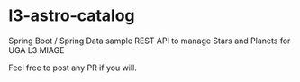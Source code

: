 # l3-astro-catalog

Spring Boot / Spring Data sample REST API to manage Stars and Planets for UGA L3 MIAGE 

Feel free to post any PR if you will.
